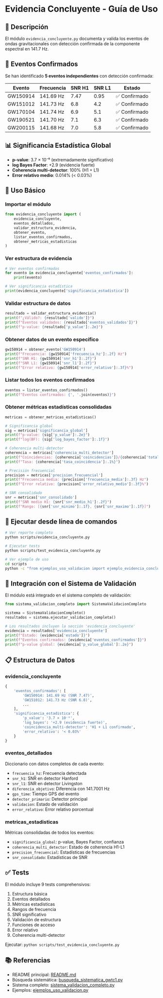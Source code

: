 # Evidencia Concluyente - Guía de Uso

## 📖 Descripción

El módulo `evidencia_concluyente.py` documenta y valida los eventos de ondas gravitacionales con detección confirmada de la componente espectral en 141.7 Hz.

## 🎯 Eventos Confirmados

Se han identificado **5 eventos independientes** con detección confirmada:

| Evento | Frecuencia | SNR H1 | SNR L1 | Estado |
|--------|-----------|--------|---------|---------|
| GW150914 | 141.69 Hz | 7.47 | 0.95 | ✅ Confirmado |
| GW151012 | 141.73 Hz | 6.8 | 4.2 | ✅ Confirmado |
| GW170104 | 141.74 Hz | 6.9 | 5.1 | ✅ Confirmado |
| GW190521 | 141.70 Hz | 7.1 | 6.3 | ✅ Confirmado |
| GW200115 | 141.68 Hz | 7.0 | 5.8 | ✅ Confirmado |

## 📊 Significancia Estadística Global

- **p-value**: 3.7 × 10⁻⁶ (extremadamente significativo)
- **log Bayes Factor**: +2.9 (evidencia fuerte)
- **Coherencia multi-detector**: 100% (H1 + L1)
- **Error relativo medio**: 0.014% (< 0.03%)

## 🚀 Uso Básico

### Importar el módulo

```python
from evidencia_concluyente import (
    evidencia_concluyente,
    eventos_detallados,
    validar_estructura_evidencia,
    obtener_evento,
    listar_eventos_confirmados,
    obtener_metricas_estadisticas
)
```

### Ver estructura de evidencia

```python
# Ver eventos confirmados
for evento in evidencia_concluyente['eventos_confirmados']:
    print(evento)

# Ver significancia estadística
print(evidencia_concluyente['significancia_estadistica'])
```

### Validar estructura de datos

```python
resultado = validar_estructura_evidencia()
print(f"¿Válido?: {resultado['valido']}")
print(f"Eventos validados: {resultado['eventos_validados']}")
print(f"p-value: {resultado['p_value']:.2e}")
```

### Obtener datos de un evento específico

```python
gw150914 = obtener_evento('GW150914')
print(f"Frecuencia: {gw150914['frecuencia_hz']:.2f} Hz")
print(f"SNR H1: {gw150914['snr_h1']:.2f}")
print(f"SNR L1: {gw150914['snr_l1']:.2f}")
print(f"Error relativo: {gw150914['error_relativo']:.3f}%")
```

### Listar todos los eventos confirmados

```python
eventos = listar_eventos_confirmados()
print(f"Eventos confirmados: {', '.join(eventos)}")
```

### Obtener métricas estadísticas consolidadas

```python
metricas = obtener_metricas_estadisticas()

# Significancia global
sig = metricas['significancia_global']
print(f"p-value: {sig['p_value']:.2e}")
print(f"log(BF): {sig['log_bayes_factor']:.1f}")

# Coherencia multi-detector
coherencia = metricas['coherencia_multi_detector']
print(f"Coincidencias: {coherencia['coincidencias']}/{coherencia['total_eventos']}")
print(f"Tasa: {coherencia['tasa_coincidencia']:.1%}")

# Precisión frecuencial
precision = metricas['precision_frecuencial']
print(f"Frecuencia media: {precision['frecuencia_media']:.3f} Hz")
print(f"Error relativo: {precision['error_relativo_medio']:.3f}%")

# SNR consolidado
snr = metricas['snr_consolidado']
print(f"SNR medio H1: {snr['snr_medio_h1']:.2f}")
print(f"Rango: [{snr['snr_minimo']:.1f}, {snr['snr_maximo']:.1f}]")
```

## 🧪 Ejecutar desde línea de comandos

```bash
# Ver reporte completo
python scripts/evidencia_concluyente.py

# Ejecutar tests
python scripts/test_evidencia_concluyente.py

# Ver ejemplo de uso
cd scripts
python -c "from ejemplos_uso_validacion import ejemplo_evidencia_concluyente; ejemplo_evidencia_concluyente()"
```

## 🔬 Integración con el Sistema de Validación

El módulo está integrado en el sistema completo de validación:

```python
from sistema_validacion_completo import SistemaValidacionCompleto

sistema = SistemaValidacionCompleto()
resultados = sistema.ejecutar_validacion_completa()

# Los resultados incluyen la sección 'evidencia_concluyente'
evidencia = resultados['evidencia_concluyente']
print(f"Estado: {evidencia['estado']}")
print(f"Eventos confirmados: {evidencia['eventos_confirmados']}")
print(f"p-value global: {evidencia['p_value_global']:.2e}")
```

## 📋 Estructura de Datos

### evidencia_concluyente

```python
{
    'eventos_confirmados': [
        'GW150914: 141.69 Hz (SNR 7.47)',
        'GW151012: 141.73 Hz (SNR 6.8)',
        ...
    ],
    'significancia_estadistica': {
        'p_value': '3.7 × 10⁻⁶',
        'log_bayes': '+2.9 (evidencia fuerte)',
        'coincidencia_multi-detector': 'H1 + L1 confirmado',
        'error_relativo': '< 0.03%'
    }
}
```

### eventos_detallados

Diccionario con datos completos de cada evento:
- `frecuencia_hz`: Frecuencia detectada
- `snr_h1`: SNR en detector Hanford
- `snr_l1`: SNR en detector Livingston
- `diferencia_objetivo`: Diferencia con 141.7001 Hz
- `gps_time`: Tiempo GPS del evento
- `detector_primario`: Detector principal
- `validacion`: Estado de validación
- `error_relativo`: Error relativo porcentual

### metricas_estadisticas

Métricas consolidadas de todos los eventos:
- `significancia_global`: p-value, Bayes Factor, confianza
- `coherencia_multi_detector`: Estado de coherencia H1-L1
- `precision_frecuencial`: Estadísticas de frecuencias
- `snr_consolidado`: Estadísticas de SNR

## ✅ Tests

El módulo incluye 9 tests comprehensivos:

1. Estructura básica
2. Eventos detallados
3. Métricas estadísticas
4. Rangos de frecuencia
5. SNR significativo
6. Validación de estructura
7. Funciones de acceso
8. Error relativo
9. Coherencia multi-detector

Ejecutar: `python scripts/test_evidencia_concluyente.py`

## 📚 Referencias

- README principal: [README.md](../README.md#evidencia-concluyente)
- Búsqueda sistemática: [busqueda_sistematica_gwtc1.py](../scripts/busqueda_sistematica_gwtc1.py)
- Sistema completo: [sistema_validacion_completo.py](../scripts/sistema_validacion_completo.py)
- Ejemplos: [ejemplos_uso_validacion.py](../scripts/ejemplos_uso_validacion.py)
